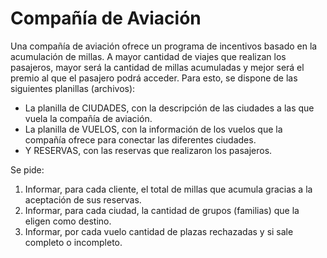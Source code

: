 # Compañía de Aviación
Una compañía de aviación ofrece un programa de incentivos basado en la acumulación de millas. A mayor cantidad de viajes que realizan los 
pasajeros, mayor será la cantidad de millas acumuladas y mejor será el premio al que el pasajero podrá acceder.
Para esto, se dispone de las siguientes planillas (archivos):
- La planilla de CIUDADES, con la descripción de las ciudades a las que vuela la compañía de aviación. 
- La planilla de VUELOS, con la información de los vuelos que la compañía ofrece para conectar las diferentes ciudades. 
- Y RESERVAS, con las reservas que realizaron los pasajeros.

Se pide:
1. Informar, para cada cliente, el total de millas que acumula gracias a la aceptación de sus reservas.
2. Informar, para cada ciudad, la cantidad de grupos (familias) que la eligen como destino.
3. Informar, por cada vuelo cantidad de plazas rechazadas y si sale completo o incompleto.
